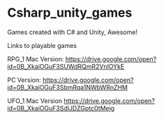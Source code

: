 # Csharp_unity_games
Games created with C# and Unity, Awesome!

Links to playable games

RPG_1
Mac Version: https://drive.google.com/open?id=0B_XkaiOGuF3SUWdRQmR2VnlOYkE

PC Version: https://drive.google.com/open?id=0B_XkaiOGuF3SbmRqa1NWbWRnZHM

UFO_1
Mac Version
https://drive.google.com/open?id=0B_XkaiOGuF3SdlJDZGptc0tMejg
